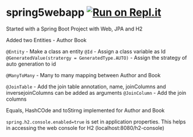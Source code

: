 # spring5webapp [![Run on Repl.it](https://repl.it/badge/github/ravi2519/spring5webapp)](https://repl.it/github/ravi2519/spring5webapp)

Started with a Spring Boot Project with Web, JPA and H2

Added two  Entities -
  Author
  Book
 
`@Entity` - Make a class an entity
`@Id` - Assign a class variable as Id
`@GeneratedValue(stratergy = GeneratedType.AUTO)` - Assign the strategy of auto generation to id
 
`@ManyToMany` - Many to many mapping between Author and Book
 
`@JoinTable` - Add the join table annotation, name, joinColumns and inversejoinColumns can be added as arguments
`@JoinColumn` - Add the join columns

Equals, HashCOde and toStirng implemented for Author and Book
 
`spring.h2.console.enabled=true` is set in application properties. 
This helps in accessing the web console for H2 (localhost:8080/h2-console)
